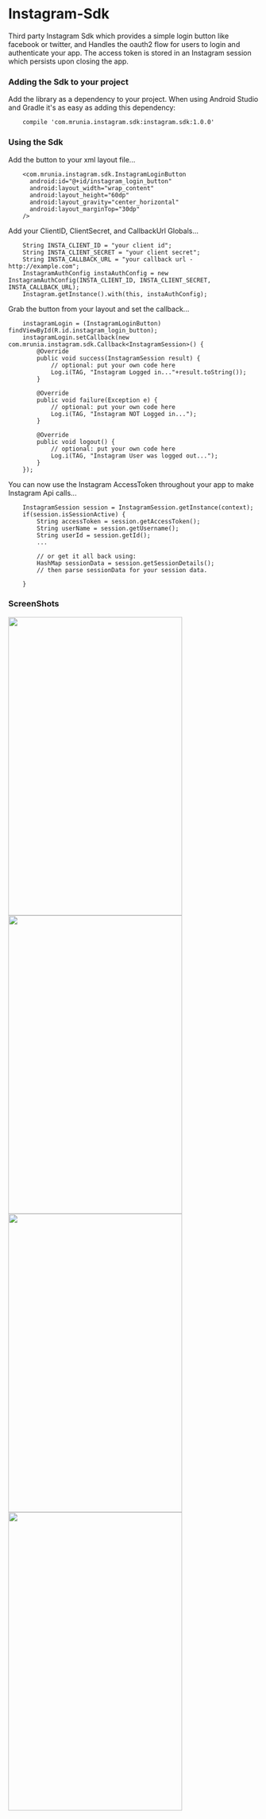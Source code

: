 # Instagram-Sdk
Third party Instagram Sdk which provides a simple login button like facebook or twitter, and Handles the oauth2 flow for users to login and authenticate your app.  The access token is stored in an Instagram session which persists upon closing the app.

### Adding the Sdk to your project
Add the library as a dependency to your project. When using Android Studio and Gradle it's as easy as adding this dependency:

        compile 'com.mrunia.instagram.sdk:instagram.sdk:1.0.0'

### Using the Sdk
Add the button to your xml layout file...

        <com.mrunia.instagram.sdk.InstagramLoginButton
          android:id="@+id/instagram_login_button"
          android:layout_width="wrap_content"
          android:layout_height="60dp"
          android:layout_gravity="center_horizontal"
          android:layout_marginTop="30dp"
        />
        
Add your ClientID, ClientSecret, and CallbackUrl Globals...

        String INSTA_CLIENT_ID = "your client id";
        String INSTA_CLIENT_SECRET = "your client secret";
        String INSTA_CALLBACK_URL = "your callback url - http://example.com";
        InstagramAuthConfig instaAuthConfig = new InstagramAuthConfig(INSTA_CLIENT_ID, INSTA_CLIENT_SECRET, INSTA_CALLBACK_URL);
        Instagram.getInstance().with(this, instaAuthConfig);
        
Grab the button from your layout and set the callback...

        instagramLogin = (InstagramLoginButton) findViewById(R.id.instagram_login_button);
        instagramLogin.setCallback(new com.mrunia.instagram.sdk.Callback<InstagramSession>() {
            @Override
            public void success(InstagramSession result) {
                // optional: put your own code here
                Log.i(TAG, "Instagram Logged in..."+result.toString());
            }

            @Override
            public void failure(Exception e) {
                // optional: put your own code here
                Log.i(TAG, "Instagram NOT Logged in...");
            }

            @Override
            public void logout() {
                // optional: put your own code here
                Log.i(TAG, "Instagram User was logged out...");
            }
        });
        
You can now use the Instagram AccessToken throughout your app to make Instagram Api calls...

        InstagramSession session = InstagramSession.getInstance(context);
        if(session.isSessionActive) {
            String accessToken = session.getAccessToken();
            String userName = session.getUsername();
            String userId = session.getId();
            ...
            
            // or get it all back using:
            HashMap sessionData = session.getSessionDetails();
            // then parse sessionData for your session data.
            
        }
        
### ScreenShots 

<img width="350px" height="600px" src="https://cloud.githubusercontent.com/assets/6709518/6282314/e633723e-b887-11e4-8e27-aede6aa00466.png"/>
<img width="350px" height="600px" src="https://cloud.githubusercontent.com/assets/6709518/6282312/e0d29d92-b887-11e4-8d9b-2db01f11ce1b.png"/>
<img width="350px" height="600px" src="https://cloud.githubusercontent.com/assets/6709518/6282313/e4263288-b887-11e4-898a-3d5c9e442f4b.png"/>
<img width="350px" height="600px" src="https://cloud.githubusercontent.com/assets/6709518/6282310/dc960714-b887-11e4-95d4-99562842a0dd.png"/>
